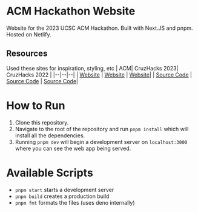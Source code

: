 # ACM Hackathon Website

Website for the 2023 UCSC ACM Hackathon. Built with Next.JS and pnpm. Hosted on
Netlify.

## Resources

Used these sites for inspiration, styling, etc | ACM| CruzHacks 2023| CruzHacks
2022 | |--|--|--| | [Website](https://ucscacm.netlify.app/) |
[Website](https://cruzhacks.com/) | [Website](https://2022.cruzhacks.com/)| |
[Source Code](https://github.com/MiltonChung/UCSC-ACM-Website) |
[Source Code](https://github.com/CruzHacks/cruzhacks-2023-website) |
[Source Code](https://github.com/CruzHacks/cruzhacks-2022-website)|

# How to Run

1. Clone this repository.
2. Navigate to the root of the repository and run `pnpm install` which will
   install all the dependencies.
3. Running `pnpm dev` will begin a development server on `localhost:3000` where
   you can see the web app being served.

# Available Scripts

- `pnpm start` starts a development server
- `pnpm build` creates a production build
- `pnpm fmt` formats the files (uses deno internally)
